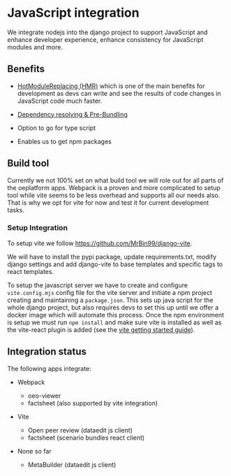 # JavaScript integration

We integrate nodejs into the django project to support JavaScript and enhance developer experience, enhance consistency for JavaScript modules and more.

## Benefits

- [HotModuleReplacing (HMR)](https://vite.dev/guide/features.html#hot-module-replacement) which is one of the main benefits for development as devs can write and see the results of code changes in JavaScript code much faster.

- [Dependency resolving & Pre-Bundling](https://vite.dev/guide/features.html#hot-module-replacement)

- Option to go for type script

- Enables us to get npm packages

## Build tool

Currently we not 100% set on what build tool we will role out for all parts of the oeplatform apps. Webpack is a proven and more complicated to setup tool while vite seems to be less overhead and supports all our needs also. That is why we opt for vite for now and test it for current development tasks.

### Setup Integration

To setup vite we follow <https://github.com/MrBin99/django-vite>.

We will have to install the pypi package, update requirements.txt, modify django settings and add django-vite to base templates and specific tags to react templates.

To setup the javascript server we have to create and configure `vite.config.mjs` config file for the vite server and initiate a npm project creating and maintaining a `package.json`. This sets up java script for the whole django project, but also requires devs to set this up until we offer a docker image which will automate this process. Once the npm environment is setup we must run `npm install` and make sure vite is installed as well as the vite-react plugin is added (see the [vite getting started guide](https://vite.dev/guide/)).

## Integration status

The following apps integrate:

- Webpack

  - oeo-viewer
  - factsheet (also supported by vite integration)

- Vite

  - Open peer review (dataedit js client)
  - factsheet (scenario bundles react client)

- None so far

  - MetaBuilder (dataedit js client)

